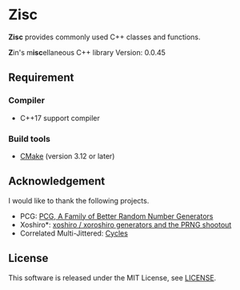 # Zisc #

**Zisc** provides commonly used C++ classes and functions.

**Z**in's m**isc**ellaneous C++ library
Version: 0.0.45

## Requirement ##

### Compiler ###

* C++17 support compiler

### Build tools ###

* [CMake](https://cmake.org/) (version 3.12 or later)

## Acknowledgement ##

I would like to thank the following projects.

* PCG: [PCG, A Family of Better Random Number Generators](http://www.pcg-random.org/)
* Xoshiro\*: [xoshiro / xoroshiro generators and the PRNG shootout](http://xoshiro.di.unimi.it/)
* Correlated Multi-Jittered: [Cycles](https://www.cycles-renderer.org/)

## License ##

This software is released under the MIT License,
see [LICENSE](LICENSE).
